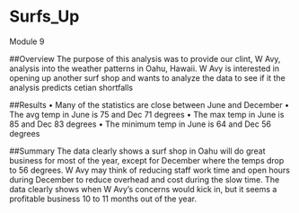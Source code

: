 
# Surfs_Up
Module 9

##Overview
The purpose of this analysis was to provide our clint, W Avy, analysis into the weather patterns in Oahu, Hawaii. W Avy is interested in opening up another surf shop and wants to analyze the data to see if it the analysis predicts cetian shortfalls

##Results
•	Many of the statistics are close between June and December
•	The avg temp in June is 75 and Dec 71 degrees
•	The max temp in June is 85 and Dec 83 degrees
•	The minimum temp in June is 64 and Dec 56 degrees

##Summary
The data clearly shows a surf shop in Oahu will do great business for most of the year, except for December where the temps drop to 56 degrees. W Avy may think of reducing staff work time and open hours during December to reduce overhead and cost during the slow time. The data clearly shows when W Avy’s concerns would kick in, but it seems a profitable business 10 to 11 months out of the year.